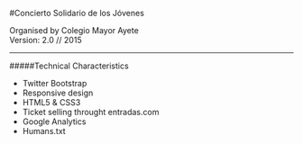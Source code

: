 #Concierto Solidario de los Jóvenes

Organised by Colegio Mayor Ayete   
Version: 2.0 // 2015
***

#####Technical Characteristics

* Twitter Bootstrap
* Responsive design
* HTML5 & CSS3
* Ticket selling throught entradas.com
* Google Analytics
* Humans.txt




